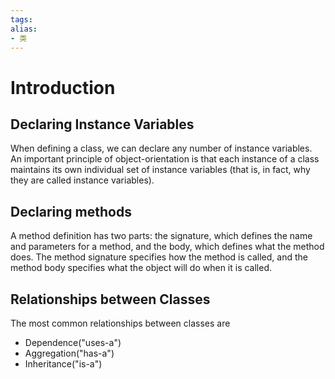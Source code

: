 ```yaml
---
tags: 
alias:
- 类
---
```

# Introduction 
## Declaring Instance Variables 
When defining a class, we can declare any number of instance variables. An important principle of object-orientation is that each instance of a class maintains its own individual set of instance variables (that is, in fact, why they are called instance variables).
## Declaring methods 
A method definition has two parts: the signature, which defines the name and parameters for a method, and the body, which defines what the method does. The method signature specifies how the method is called, and the method body specifies what the object will do when it is called.

## Relationships between Classes

The most common relationships between classes are

* Dependence("uses-a")
* Aggregation("has-a")
* Inheritance("is-a")